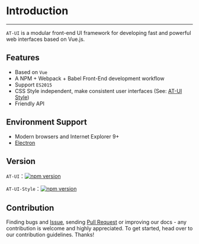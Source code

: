 # Introduction

----

`AT-UI` is a modular front-end UI framework for developing fast and powerful web interfaces based on Vue.js.

## Features

- Based on `Vue`
- A NPM + Webpack + Babel Front-End development workflow
- Support `ES2015`
- CSS Style independent, make consistent user interfaces (See: [AT-UI Style](https://github.com/at-ui/at-ui-style))
- Friendly API

## Environment Support

- Modern browsers and Internet Explorer 9+
- [Electron](http://electron.atom.io/)

## Version

`AT-UI`：[![npm version](https://badge.fury.io/js/at-ui.svg)](https://badge.fury.io/js/at-ui)

`AT-UI-Style`：[![npm version](https://badge.fury.io/js/at-ui-style.svg)](https://badge.fury.io/js/at-ui-style)

## Contribution

Finding bugs and [Issue](https://github.com/at-ui/at-ui/issues), sending [Pull Request](https://github.com/at-ui/at-ui/pulls) or improving our docs - any contribution is welcome and highly appreciated. To get started, head over to our contribution guidelines. Thanks!
